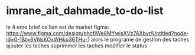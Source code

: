 # imrane_ait_dahmade_to-do-list
le 4 eme brief 
ce lien est de market figma:
https://www.figma.com/design/phcfiWe8MYwisXVz7AXbvr/Untitled?node-id=0-1&t=6VNsKOxWHkp36THu-1
alors le programe de gestion des taches 
ajouter les taches 
suprimmer les taches 
modifier le status 



